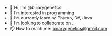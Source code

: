 - 👋 Hi, I’m @binarygenetics
- 👀 I’m interested in programming
- 🌱 I’m currently learning Phyton, C#, Java
- 💞️ I’m looking to collaborate on ...
- 📫 How to reach me: binarygenetics@gmail.com

<!---
binarygenetics/binarygenetics is a ✨ special ✨ repository because its `README.md` (this file) appears on your GitHub profile.
You can click the Preview link to take a look at your changes.
--->
